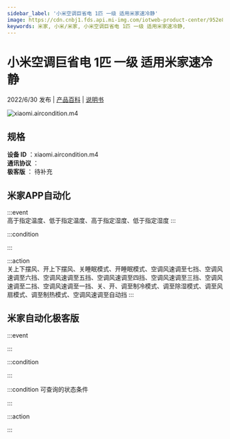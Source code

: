 ```yaml
---
sidebar_label: '小米空调巨省电 1匹 一级 适用米家速冷静'
image: https://cdn.cnbj1.fds.api.mi-img.com/iotweb-product-center/952e8c57458f6b88f588b3996b6800f3_1643270568742.png?GalaxyAccessKeyId=AKVGLQWBOVIRQ3XLEW&Expires=9223372036854775807&Signature=3OD1hQZvJ/lT//XyvFOp9K3zyZU=
keywords: 米家, 小米/米家, 小米空调巨省电 1匹 一级 适用米家速冷静, 
---
```

# 小米空调巨省电 1匹 一级 适用米家速冷静

2022/6/30 发布 | [产品百科](https://home.mi.com/webapp/content/baike/product/index.html?model=xiaomi.aircondition.m4/) | [说明书](https://home.mi.com/views/introduction.html?model=xiaomi.aircondition.m4&region=cn)

![xiaomi.aircondition.m4](https://cdn.cnbj1.fds.api.mi-img.com/iotweb-product-center/952e8c57458f6b88f588b3996b6800f3_1643270568742.png?GalaxyAccessKeyId=AKVGLQWBOVIRQ3XLEW&Expires=9223372036854775807&Signature=3OD1hQZvJ/lT//XyvFOp9K3zyZU=)

## 规格  
> 
**设备 ID** ：xiaomi.aircondition.m4  
**通讯协议** ：  
**极客版**  ： 待补充 


## 米家APP自动化  

:::event  
高于指定温度、低于指定温度、高于指定湿度、低于指定湿度
:::

:::condition  

:::

:::action   
关上下摆风、开上下摆风、关睡眠模式、开睡眠模式、空调风速调至七挡、空调风速调至六挡、空调风速调至五挡、空调风速调至四挡、空调风速调至三挡、空调风速调至二挡、空调风速调至一挡、关、开、调至制冷模式、调至除湿模式、调至风扇模式、调至制热模式、空调风速调至自动挡
:::

## 米家自动化极客版  

:::event  

:::

:::condition  

:::

:::condition 可查询的状态条件  

:::

:::action  

:::

        
